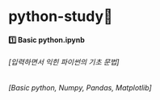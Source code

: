 # python-study📖
#### 1️⃣ Basic python.ipynb
###### [입력하면서 익힌 파이썬의 기초 문법]
###### [Basic python, Numpy, Pandas, Matplotlib]
